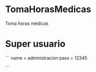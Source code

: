 # TomaHorasMedicas
Toma horas médicas


# Super usuario

´´´
name = administracion
pass = 12345

´´´